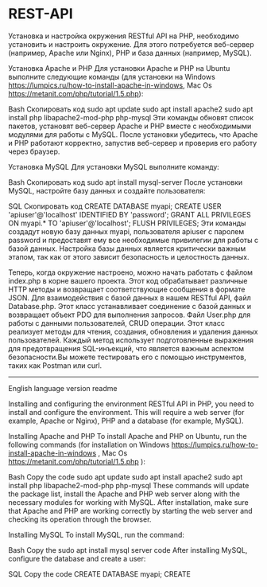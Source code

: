 # REST-API

Установка и настройка окружения
RESTful API на PHP, необходимо установить и настроить окружение. Для этого потребуется веб-сервер (например, Apache или Nginx), PHP и база данных (например, MySQL). 

Установка Apache и PHP
Для установки Apache и PHP на Ubuntu выполните следующие команды (для установки на Windows https://lumpics.ru/how-to-install-apache-in-windows, Mac Os https://metanit.com/php/tutorial/1.5.php):

Bash
Скопировать код
sudo apt update
sudo apt install apache2
sudo apt install php libapache2-mod-php php-mysql
Эти команды обновят список пакетов, установят веб-сервер Apache и PHP вместе с необходимыми модулями для работы с MySQL. После установки убедитесь, что Apache и PHP работают корректно, запустив веб-сервер и проверив его работу через браузер.

Установка MySQL
Для установки MySQL выполните команду:

Bash
Скопировать код
sudo apt install mysql-server
После установки MySQL, настройте базу данных и создайте пользователя:

SQL
Скопировать код
CREATE DATABASE myapi;
CREATE USER 'apiuser'@'localhost' IDENTIFIED BY 'password';
GRANT ALL PRIVILEGES ON myapi.* TO 'apiuser'@'localhost';
FLUSH PRIVILEGES;
Эти команды создадут новую базу данных myapi, пользователя apiuser с паролем password и предоставят ему все необходимые привилегии для работы с базой данных. Настройка базы данных является критически важным этапом, так как от этого зависит безопасность и целостность данных.

Теперь, когда окружение настроено, можно  начать работать с файлом index.php в корне вашего проекта. Этот код обрабатывает различные HTTP методы и возвращает соответствующие сообщения в формате JSON. Для взаимодействия с базой данных в нашем RESTful API, файл Database.php. Этот класс устанавливает соединение с базой данных и возвращает объект PDO для выполнения запросов. Файл User.php для работы с данными пользователей, CRUD операции. Этот класс реализует методы для чтения, создания, обновления и удаления данных пользователей. Каждый метод использует подготовленные выражения для предотвращения SQL-инъекций, что является важным аспектом безопасности.Вы можете тестировать его с помощью инструментов, таких как Postman или curl.

*****
English language version readme

Installing and configuring the environment
RESTful API in PHP, you need to install and configure the environment. This will require a web server (for example, Apache or Nginx), PHP and a database (for example, MySQL). 

Installing Apache and PHP
To install Apache and PHP on Ubuntu, run the following commands (for installation on Windows https://lumpics.ru/how-to-install-apache-in-windows , Mac Os https://metanit.com/php/tutorial/1.5.php ):

Bash
Copy the code
sudo apt update
sudo apt install apache2
sudo apt install php libapache2-mod-php php-mysql
These commands will update the package list, install the Apache and PHP web server along with the necessary modules for working with MySQL. After installation, make sure that Apache and PHP are working correctly by starting the web server and checking its operation through the browser.

Installing MySQL
To install MySQL, run the command:

Bash
Copy
the sudo apt install mysql server code
After installing MySQL, configure the database and create a user:

SQL
Copy the code
CREATE DATABASE myapi;
CREATE
